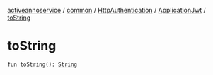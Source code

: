 [activeannoservice](../../../index.md) / [common](../../index.md) / [HttpAuthentication](../index.md) / [ApplicationJwt](index.md) / [toString](./to-string.md)

# toString

`fun toString(): `[`String`](https://kotlinlang.org/api/latest/jvm/stdlib/kotlin/-string/index.html)